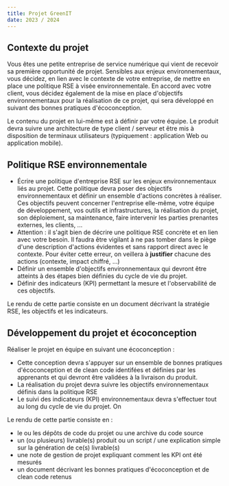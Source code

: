 ```yaml
---
title: Projet GreenIT
date: 2023 / 2024
---
```


## Contexte du projet

Vous êtes une petite entreprise de service numérique qui vient de recevoir sa première opportunité de projet. Sensibles aux enjeux environnementaux, vous décidez, en lien avec le contexte de votre entreprise, de mettre en place une politique RSE à visée environnementale. En accord avec votre client, vous décidez également de la mise en place d'objectifs environnementaux pour la réalisation de ce projet, qui sera développé en suivant des bonnes pratiques d'écoconception.

Le contenu du projet en lui-même est à définir par votre équipe. Le produit devra suivre une architecture de type client / serveur et être mis à disposition de terminaux utilisateurs (typiquement : application Web ou application mobile).

## Politique RSE environnementale

- Écrire une politique d'entreprise RSE sur les enjeux environnementaux liés au projet. Cette politique devra poser des objectifs environnementaux et définir un ensemble d'actions concrètes à réaliser. Ces objectifs peuvent concerner l'entreprise elle-même, votre équipe de développement, vos outils et infrastructures, la réalisation du projet, son déploiement, sa maintenance, faire intervenir les parties prenantes externes, les clients, ...
- Attention : il s'agit bien de décrire une politique RSE concrète et en lien avec votre besoin. Il faudra être vigilant à ne pas tomber dans le piège d'une description d'actions évidentes et sans rapport direct avec le contexte. Pour éviter cette erreur, on veillera à **justifier** chacune des actions (contexte, impact chiffré, ...)
- Définir un ensemble d'objectifs environnementaux qui devront être atteints à des étapes bien définies du cycle de vie du projet.
- Définir des indicateurs (KPI) permettant la mesure et l'observabilité de ces objectifs.

Le rendu de cette partie consiste en un document décrivant la stratégie RSE, les objectifs et les indicateurs.

## Développement du projet et écoconception

Réaliser le projet en équipe en suivant une écoconception :

- Cette conception devra s'appuyer sur un ensemble de bonnes pratiques d'écoconception et de clean code identifées et définies par les apprenants et qui devront être validées à la livraison du produit.
- La réalisation du projet devra suivre les objectifs environnementaux définis dans la politique RSE
- Le suivi des indicateurs (KPI) environnementaux devra s'effectuer tout au long du cycle de vie du projet. On 

Le rendu de cette partie consiste en :

- le ou les dépôts de code du projet ou une archive du code source
- un (ou plusieurs) livrable(s) produit ou un script / une explication simple sur la génération de ce(s) livrable(s)
- une note de gestion de projet expliquant comment les KPI ont été mesurés
- un document décrivant les bonnes pratiques d'écoconception et de clean code retenus

